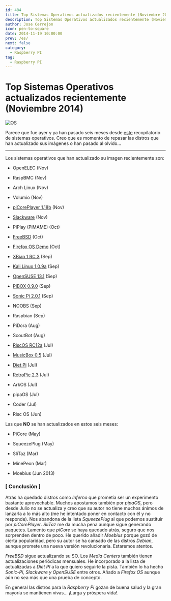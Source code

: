 ```yaml
---
id: 484
title: Top Sistemas Operativos actualizados recientemente (Noviembre 2014)
description: Top Sistemas Operativos actualizados recientemente (Noviembre 2014)
author: Jose Cerrejon
icon: pen-to-square
date: 2014-11-19 10:00:00
prev: /es/
next: false
category:
  - Raspberry PI
tag:
  - Raspberry PI
---
```


# Top Sistemas Operativos actualizados recientemente (Noviembre 2014)

![OS](/images/sd%20pile.png)

Parece que fue ayer y ya han pasado seis meses desde [este](/post.php?id=400) recopilatorio de sistemas operativos. Creo que es momento de repasar las distros que han actualizado sus imágenes o han pasado al olvido...

- - -
Los sistemas operativos que han actualizado su imagen recientemente son:

* OpenELEC (Nov)

* RaspBMC (Nov)

* Arch Linux (Nov)

* Volumio (Nov)

* [piCorePlayer 1.18b](https://sites.google.com/site/picoreplayer/home/download) (Nov)

* [Slackware](http://rpi.fatdog.eu/index.php?p=downloads) (Nov)

* PiPlay (PiMAME) (Oct)

* [FreeBSD](ftp://ftp.freebsd.org/pub/FreeBSD/snapshots/arm/armv6/ISO-IMAGES/11.0) (Oct)

* [Firefox OS Demo](https://wiki.mozilla.org/Foxberry_Pi_Demo) (Oct)

* [XBian 1 RC 3](http://sourceforge.net/projects/xbian/) (Sep)

* [Kali Linux 1.0.9a](http://cdimage.kali.org/kali-latest/armhf/kali-linux-1.0.9a-armhf.img.xz) (Sep)

* [OpenSUSE 13.1](http://download.opensuse.org/repositories/devel:/ARM:/13.1:/Contrib:/RaspberryPi/images/) (Sep)

* [PiBOX 0.9.0](http://www.graphics-muse.org/archives/pibox/0.9.0/) (Sep)

* [Sonic Pi 2.0.1](https://github.com/samaaron/sonic-pi/releases/tag/v2.0.1) (Sep)

* NOOBS (Sep)

* Raspbian (Sep)

* PiDora (Aug)

* ScoutBot (Aug)

* [RiscOS RC12a](https://www.riscosopen.org/content/downloads/raspberry-pi) (Jul)

* [MusicBox 0.5](http://www.woutervanwijk.nl/pimusicbox/) (Jul)

* [Diet Pi](http://fuzon.co.uk/phpbb/viewtopic.php?f=8&t=5) (Jul)

* [RetroPie 2.3](http://blog.petrockblock.com/download/retropie-project-image/) (Jul)

* ArkOS (Jul)

* pipaOS (Jul)

* Coder (Jul)

* Risc OS (Jun)

Las que **NO** se han actualizados en estos seis meses:

* PiCore (May)

* SqueezePlug (May)

* SliTaz (Mar)

* MinePeon (Mar)

* Moebius (Jun 2013)

### [ Conclusión ]

Atrás ha quedado distros como *Inferno* que prometía ser un experimento bastante aprovechable. Muchos apostamos también por *pipaOS*, pero desde Julio no se actualiza y creo que su autor no tiene muchos ánimos de lanzarla a lo más alto (me he intentado poner en contacto con él y no responde). Nos abandona de la lista *SqueezePlug* al que podemos sustituir por *piCorePlayer*. *SliTaz* me da mucha pena aunque sigue generando paquetes. Lamento que *piCore* se haya quedado atrás, seguro que nos sorprenden dentro de poco. He querido añadir *Moebius* porque gozó de cierta popularidad, pero su autor se ha cansado de las distros *Debian*, aunque promete una nueva versión revolucionaria. Estaremos atentos.

*FreeBSD* sigue actualizando su SO. Los *Media Centers* también tienen actualizaciones periódicas mensuales. He incorporado a la lista de actualizadas a *Diet PI* a la que quiero seguirle la pista. También lo ha hecho *Sonic-Pi, Slackware y OpenSUSE* entre otros. Añado a *Firefox OS* aunque aún no sea más que una prueba de concepto. 

En general las distros para la *Raspberry Pi* gozan de buena salud y la gran mayoría se mantienen vivas... ¡Larga y próspera vida!.
